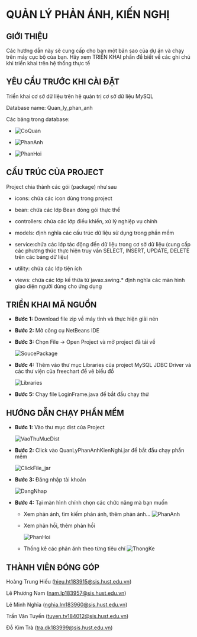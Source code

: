 # QUẢN LÝ PHẢN ÁNH, KIẾN NGHỊ

## GIỚI THIỆU
Các hướng dẫn này sẽ cung cấp cho bạn một bản sao của dự án và chạy trên máy cục bộ của bạn. Hãy xem TRIỂN KHAI phần  để biết về các ghi chú khi triển khai trên hệ thống thực tế

## YÊU CẦU TRƯỚC KHI CÀI ĐẶT
Triển khai cơ sở dữ liệu trên hệ quản trị cơ sở dữ liệu MySQL

Database name: Quan_ly_phan_anh

Các bảng trong database:

* ![CoQuan](https://raw.githubusercontent.com/NamLP183957/CNPM_Project_Nhom23/master/DataBaseImage/CoQuan.jpg)

* ![PhanAnh](https://raw.githubusercontent.com/NamLP183957/CNPM_Project_Nhom23/master/DataBaseImage/PhanAnh.jpg)

* ![PhanHoi](https://raw.githubusercontent.com/NamLP183957/CNPM_Project_Nhom23/master/DataBaseImage/PhanHoi.jpg)

## CẤU TRÚC CỦA PROJECT
Project chia thành các gói (package) như sau

* icons: chứa các icon dùng trong project

* bean: chứa các lớp Bean đóng gói thực thể

* controllers: chứa các lớp điều khiển, xử lý nghiệp vụ chính

* models: định nghĩa các cấu trúc dữ liệu sử dụng trong phần mềm

* service:chứa các lớp tác động đến dữ liệu trong cơ sở dữ
liệu (cung cấp các phương thức thực hiện truy vấn SELECT, INSERT,
UPDATE, DELETE trên các bảng dữ liệu)

* utility: chứa các lớp tiện ích

* views: chứa các lớp kế thừa từ javax.swing.* định nghĩa các
màn hình giao diện người dùng cho ứng dụng  

## TRIỂN KHAI MÃ NGUỒN 

* **Bước 1:** Download file zip về máy tính và thực hiện giải nén

* **Bước 2:** Mở công cụ NetBeans IDE

* **Bước 3:** Chọn File -> Open Project và mở project đã tải về
  
  ![SoucePackage](https://raw.githubusercontent.com/NamLP183957/CNPM_Project_Nhom23/master/DataBaseImage/CauTrucProject.jpg)

* **Bước 4:** Thêm vào thư mục Libraries của project MySQL JDBC Driver và các thư viện của freechart để vẽ biểu đồ
   
   ![Libraries](https://raw.githubusercontent.com/NamLP183957/CNPM_Project_Nhom23/master/DataBaseImage/ThemVaoThuVien.jpg)

* **Bước 5:** Chạy file LoginFrame.java để bắt đầu chạy thử

## HƯỚNG DẪN CHẠY PHẦN MỀM

* **Bước 1:** Vào thư mục dist của Project
  
  ![VaoThuMucDist](https://raw.githubusercontent.com/NamLP183957/CNPM_Project_Nhom23/master/DataBaseImage/CauTrucThuMuc.jpg)
  
* **Bước 2:** Click vào QuanLyPhanAnhKienNghi.jar để bắt đầu chạy phần mềm
  
  ![ClickFile_jar](https://raw.githubusercontent.com/NamLP183957/CNPM_Project_Nhom23/master/DataBaseImage/ClickFile_jar.jpg)
  
* **Bước 3:** Đăng nhập tài khoản

   ![DangNhap](https://raw.githubusercontent.com/NamLP183957/CNPM_Project_Nhom23/master/DataBaseImage/DangNhap.jpg)

* **Bước 4:** Tại màn hình chính chọn các chức năng mà bạn muốn
  
  * Xem phản ánh, tìm kiếm phản ánh, thêm phản ánh...
     ![PhanAnh](https://raw.githubusercontent.com/NamLP183957/CNPM_Project_Nhom23/master/DataBaseImage/PhanAnhPanel.jpg)
  * Xem phản hồi, thêm phản hồi

     ![PhanHoi](https://raw.githubusercontent.com/NamLP183957/CNPM_Project_Nhom23/master/DataBaseImage/PhanHoiPanel.jpg)

  * Thống kê các phản ánh theo từng tiêu chí
     ![ThongKe](https://raw.githubusercontent.com/NamLP183957/CNPM_Project_Nhom23/master/DataBaseImage/ThongKePanel.jpg)
     
## THÀNH VIÊN ĐÓNG GÓP

Hoàng Trung Hiếu (hieu.ht183915@sis.hust.edu.vn)

Lê Phương Nam	(nam.lp183957@sis.hust.edu.vn)

Lê Minh Nghĩa (nghia.lm183960@sis.hust.edu.vn)

Trần Văn Tuyền (tuyen.tv184012@sis.hust.edu.vn)

Đỗ Kim Trà (tra.dk183999@sis.hust.edu.vn)